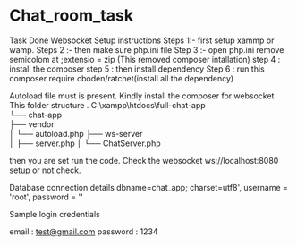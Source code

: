 # Chat_room_task
Task Done Websocket
Setup instructions
Steps 1:- first setup xammp or wamp.
Steps 2 :- then make sure php.ini file 
Step 3 :- open php.ini remove semicolom at ;extensio = zip (This removed composer intallation)
step 4 : install the composer 
step 5 : then install dependency 
Step 6 : run this composer require cboden/ratchet(install all the dependency)

Autoload file must is present.
Kindly install the  composer for websocket
This folder structure .
C:\xampp\htdocs\full-chat-app\
└── chat-app\
    ├── vendor\
    │   └── autoload.php 
    ├── ws-server\
    │   ├── server.php 
    │   └── ChatServer.php 

    

then you are set run the code.
Check the websocket 
ws://localhost:8080
setup or not check.


Database connection details
dbname=chat_app;
charset=utf8', 
username  = 'root', 
password = ''


Sample login credentials

email : test@gmail.com
password : 1234





